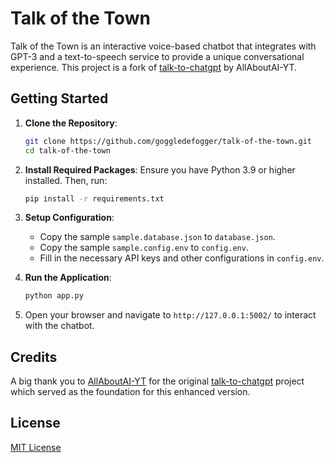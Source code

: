 # Talk of the Town

Talk of the Town is an interactive voice-based chatbot that integrates with GPT-3 and a text-to-speech service to provide a unique conversational experience. This project is a fork of [talk-to-chatgpt](https://github.com/AllAboutAI-YT/talk-to-chatgpt) by AllAboutAI-YT.

## Getting Started

1. **Clone the Repository**:
   ```bash
   git clone https://github.com/goggledefogger/talk-of-the-town.git
   cd talk-of-the-town
   ```

2. **Install Required Packages**:
   Ensure you have Python 3.9 or higher installed. Then, run:
   ```bash
   pip install -r requirements.txt
   ```

3. **Setup Configuration**:
   - Copy the sample `sample.database.json` to `database.json`.
   - Copy the sample `sample.config.env` to `config.env`.
   - Fill in the necessary API keys and other configurations in `config.env`.

4. **Run the Application**:
   ```bash
   python app.py
   ```

5. Open your browser and navigate to `http://127.0.0.1:5002/` to interact with the chatbot.

## Credits

A big thank you to [AllAboutAI-YT](https://github.com/AllAboutAI-YT) for the original [talk-to-chatgpt](https://github.com/AllAboutAI-YT/talk-to-chatgpt) project which served as the foundation for this enhanced version.

## License

[MIT License](LICENSE)

